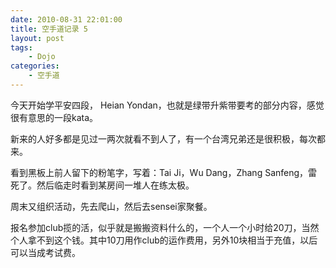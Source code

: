 ```yaml
---
date: 2010-08-31 22:01:00
title: 空手道记录 5
layout: post
tags:
    - Dojo
categories:
    - 空手道
---
```

今天开始学平安四段， Heian Yondan，也就是绿带升紫带要考的部分内容，感觉很有意思的一段kata。

新来的人好多都是见过一两次就看不到人了，有一个台湾兄弟还是很积极，每次都来。

看到黑板上前人留下的粉笔字，写着：Tai Ji，Wu Dang，Zhang Sanfeng，雷死了。然后临走时看到某房间一堆人在练太极。

周末又组织活动，先去爬山，然后去sensei家聚餐。

报名参加club揽的活，似乎就是搬搬资料什么的，一个人一个小时给20刀，当然个人拿不到这个钱。其中10刀用作club的运作费用，另外10块相当于充值，以后可以当成考试费。
